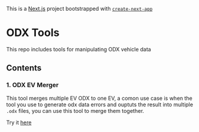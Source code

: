This is a [Next.js](https://nextjs.org/) project bootstrapped with [`create-next-app`](https://github.com/vercel/next.js/tree/canary/packages/create-next-app)

# ODX Tools

This repo includes tools for manipulating ODX vehicle data

## Contents

### 1. ODX EV Merger

This tool merges multiple EV ODX to one EV, a comon use case is when the tool you use to generate odx data errors and ouptuts the result into multiple `.odx` files, you can use this tool to merge them together.

Try it [here](https://odx-tools.vercel.app/odx-merger)
